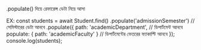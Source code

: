 .populate() দিয়ে রেফারেন্স ডেটা নিয়ে আসা

EX:
const students = await Student.find()
  .populate('admissionSemester') // সেমিস্টারের ডেটা আনবে
  .populate({
    path: 'academicDepartment', // ডিপার্টমেন্ট আনবে
    populate: { path: 'academicFaculty' } // ডিপার্টমেন্টের ভেতরের  ফ্যাকাল্টি আনবে
  });
console.log(students);